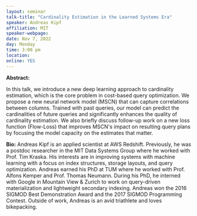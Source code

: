 ```yaml
---
layout: seminar
talk-title: "Cardinality Estimation in the Learned Systems Era"
speaker: Andreas Kipf
affiliation: MIT 
speaker-webpage: 
date: Nov 7, 2022
day: Monday
time: 3:00 pm
location: 
online: YES
---
```


**Abstract:**

In this talk, we introduce a new deep learning approach to cardinality estimation, which is the core problem in cost-based query optimization. We propose a new neural network model (MSCN) that can capture correlations between columns. Trained with past queries, our model can predict the cardinalities of future queries and significantly enhances the quality of cardinality estimation. We also briefly discuss follow-up work on a new loss function (Flow-Loss) that improves MSCN's impact on resulting query plans by focusing the model capacity on the estimates that matter.

**Bio:**
Andreas Kipf is an applied scientist at AWS Redshift. Previously, he was a postdoc researcher in the MIT Data Systems Group where he worked with Prof. Tim Kraska. His interests are in improving systems with machine learning with a focus on index structures, storage layouts, and query optimization. Andreas earned his PhD at TUM where he worked with Prof. Alfons Kemper and Prof. Thomas Neumann. During his PhD, he interned with Google in Mountain View & Zurich to work on query-driven materialization and lightweight secondary indexing. Andreas won the 2016 SIGMOD Best Demonstration Award and the 2017 SIGMOD Programming Contest. Outside of work, Andreas is an avid triathlete and loves bikepacking.

